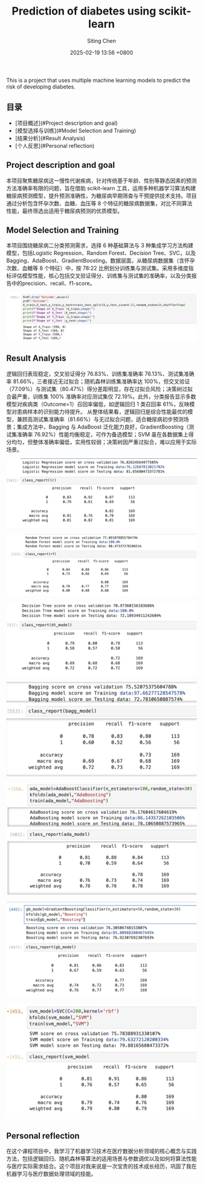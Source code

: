 ﻿---
layout: post
title: Prediction of diabetes using scikit-learn
author: Siting Chen
tags:
- machine learning
- scikit-learn
- diabetes prediction
date: 2025-02-19 13:56 +0800
last_modified_at: 2025-03-10 11:08:25 +0800
---

This is a project that uses multiple machine learning models to predict the risk of developing diabetes.

## 目录

- [项目概述](#Project description and goal)
- [模型选择与训练](#Model Selection and Training)
- [结果分析](#Result Analysis)
- [个人反思](#Personal reflection)

## Project description and goal

本项目聚焦糖尿病这一慢性代谢疾病，针对传统基于年龄、性别等静态因素的预测方法准确率有限的问题，旨在借助 scikit-learn 工具，运用多种机器学习算法构建糖尿病预测模型，提升预测准确性，为糖尿病早期筛查与干预提供技术支持。项目通过分析包含怀孕次数、血糖、血压等 8 个特征的糖尿病数据集，对比不同算法性能，最终筛选出适用于糖尿病预测的优质模型。

## Model Selection and Training

本项目围绕糖尿病二分类预测需求，选择 6 种基础算法与 3 种集成学习方法构建模型，包括Logistic Regression、Random Forest、Decision Tree、SVC，以及 Bagging、AdaBoost、GradientBoosting。数据层面，从糖尿病数据集（含怀孕次数、血糖等 8 个特征）中，按 78:22 比例划分训练集与测试集。采用多维度指标评估模型性能，核心包括交叉验证得分、训练集与测试集的准确率，以及分类报告中的precision、recall、f1-score。

![](/images/Split.png)

## Result Analysis

逻辑回归表现稳定，交叉验证得分 76.83%、训练集准确率 76.13%、测试集准确率 81.66%，三者接近无过拟合；随机森林训练集准确率达 100%，但交叉验证（77.09%）与测试集（80.47%）得分差距明显，存在过拟合风险；决策树过拟合最严重，训练集 100% 准确率对应测试集仅 72.19%。此外，分类报告显示多数模型对疾病类（Outcome=1）召回率偏低，如逻辑回归 1 类召回率 61%，反映模型对患病样本的识别能力待提升。
从整体结果看，逻辑回归是综合性能最优的模型，兼顾高测试集准确率（81.66%）与无过拟合问题，适合糖尿病初步预测场景；集成方法中，Bagging 与 AdaBoost 泛化能力良好，GradientBoosting（测试集准确率 76.92%）性能均衡稳定，可作为备选模型；SVM 虽在各数据集上得分均匀，但整体准确率偏低，实用性较弱；决策树因严重过拟合，难以应用于实际场景。

![Logistic Regression结果图](/images/model-result-2.png)

![Random Forest结果图](/images/model-result-3.png)

![Decision Tree结果图](/images/model-result-4.png)

![Bagging结果图](/images/model-result-5.png)

![AdaBoost结果图](/images/model-result-6.png)

![GradientBoosting结果图](/images/model-result-7.png)

![SVC结果图](/images/model-result-8.png)

## Personal reflection

在这个课程项目中，我学习了机器学习技术在医疗数据分析领域的核心概念与实践方法，包括逻辑回归、随机森林等算法的适用场景与参数调优以及如何将算法性能与医疗实际需求结合。这个项目对我来说是一次宝贵的技术成长经历，巩固了我在机器学习与医疗数据处理领域的技能。
